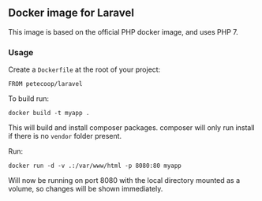 ## Docker image for Laravel

This image is based on the official PHP docker image, and uses PHP 7.

### Usage

Create a `Dockerfile` at the root of your project:
```
FROM petecoop/laravel
```

To build run:
```
docker build -t myapp .
```

This will build and install composer packages. composer will only run install if there is no `vendor` folder present.


Run:
```
docker run -d -v .:/var/www/html -p 8080:80 myapp
```

Will now be running on port 8080 with the local directory mounted as a volume, so changes will be shown immediately.
